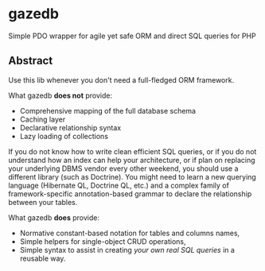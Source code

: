 # gazedb
Simple PDO wrapper for agile yet safe ORM and direct SQL queries for PHP


## Abstract
Use this lib whenever you don't need a full-fledged ORM framework.

What gazedb **does not** provide:

- Comprehensive mapping of the full database schema
- Caching layer
- Declarative relationship syntax
- Lazy loading of collections

If you do not know how to write clean efficient SQL queries,
or if you do not understand how an index can help your architecture,
or if plan on replacing your underlying DBMS vendor every other weekend,
you should use a different library (such as Doctrine). You might need to learn a new
querying language (Hibernate QL, Doctrine QL, etc.) and a complex family of framework-specific
annotation-based grammar to declare the relationship between your tables.



What gazedb **does** provide:

- Normative constant-based notation for tables and columns names,
- Simple helpers for single-object CRUD operations,
- Simple syntax to assist in creating *your own real SQL queries* in a reusable way.
